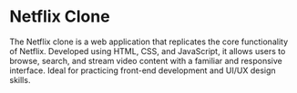 
# Netflix Clone

The Netflix clone is a web application that replicates the core functionality of Netflix. Developed using HTML, CSS, and JavaScript, it allows users to browse, search, and stream video content with a familiar and responsive interface. Ideal for practicing front-end development and UI/UX design skills.
